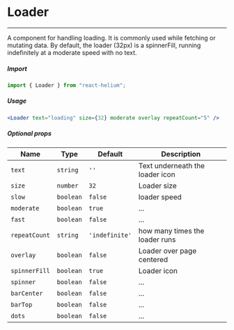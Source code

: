 # Loader

<!-- STORY -->

<hr>

A component for handling loading. It is commonly used while fetching or mutating data.
By default, the loader (32px) is a spinnerFill, running indefinitely at a moderate speed with no text.

##### Import

```js
import { Loader } from "react-helium";
```

##### Usage

```jsx
<Loader text="loading" size={32} moderate overlay repeatCount="5" />
```

##### Optional props

| Name          | Type      | Default        | Description                     |
| ------------- | --------- | -------------- | ------------------------------- |
| `text`        | `string`  | `''`           | Text underneath the loader icon |
| `size`        | `number`  | `32`           | Loader size                     |
| `slow`        | `boolean` | `false`        | loader speed                    |
| `moderate`    | `boolean` | `true`         | ...                             |
| `fast`        | `boolean` | `false`        | ...                             |
| `repeatCount` | `string`  | `'indefinite'` | how many times the loader runs  |
| `overlay`     | `boolean` | `false`        | Loader over page centered       |
| `spinnerFill` | `boolean` | `true`         | Loader icon                     |
| `spinner`     | `boolean` | `false`        | ...                             |
| `barCenter`   | `boolean` | `false`        | ...                             |
| `barTop`      | `boolean` | `false`        | ...                             |
| `dots`        | `boolean` | `false`        | ...                             |
